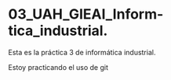 
# 03_UAH_GIEAI_Inform-tica_industrial.
Esta es la práctica 3 de informática industrial.


Estoy practicando el uso de git
